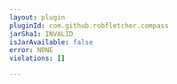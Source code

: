 ```yaml
---
layout: plugin
pluginId: com.github.robfletcher.compass
jarSha1: INVALID
isJarAvailable: false
error: NONE
violations: []

---
```

